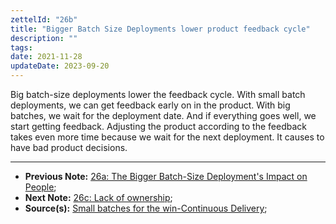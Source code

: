 ```yaml
---
zettelId: "26b"
title: "Bigger Batch Size Deployments lower product feedback cycle"
description: ""
tags:
date: 2021-11-28
updateDate: 2023-09-20
---
```


Big batch-size deployments lower the feedback cycle. With small batch deployments, we can get feedback early on in the product. With big batches, we wait for the deployment date. And if everything goes well, we start getting feedback. Adjusting the product according to the feedback takes even more time because we wait for the next deployment. It causes to have bad product decisions.

---

- **Previous Note:** [26a: The Bigger Batch-Size Deployment's Impact on People](/notes/26a/);
- **Next Note:** [26c: Lack of ownership](/notes/26c/);
- **Source(s):** [Small batches for the win-Continuous Delivery](https://www.eferro.net/2021/01/small-batches-for-win-continuous.html);
